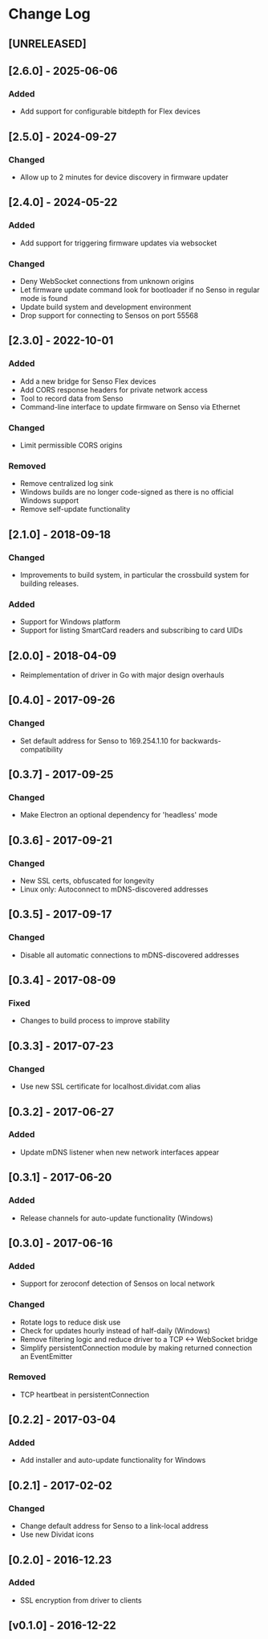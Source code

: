 # Change Log

## [UNRELEASED]

## [2.6.0] - 2025-06-06

### Added

- Add support for configurable bitdepth for Flex devices

## [2.5.0] - 2024-09-27

### Changed

- Allow up to 2 minutes for device discovery in firmware updater

## [2.4.0] - 2024-05-22

### Added

- Add support for triggering firmware updates via websocket

### Changed

- Deny WebSocket connections from unknown origins
- Let firmware update command look for bootloader if no Senso in regular mode is found
- Update build system and development environment
- Drop support for connecting to Sensos on port 55568


## [2.3.0] - 2022-10-01

### Added

- Add a new bridge for Senso Flex devices
- Add CORS response headers for private network access
- Tool to record data from Senso
- Command-line interface to update firmware on Senso via Ethernet

### Changed

- Limit permissible CORS origins

### Removed

- Remove centralized log sink
- Windows builds are no longer code-signed as there is no official Windows support
- Remove self-update functionality

## [2.1.0] - 2018-09-18

### Changed

- Improvements to build system, in particular the crossbuild system for building releases.

### Added

- Support for Windows platform
- Support for listing SmartCard readers and subscribing to card UIDs

## [2.0.0] - 2018-04-09

- Reimplementation of driver in Go with major design overhauls

## [0.4.0] - 2017-09-26

### Changed

- Set default address for Senso to 169.254.1.10 for backwards-compatibility

## [0.3.7] - 2017-09-25

### Changed

- Make Electron an optional dependency for 'headless' mode

## [0.3.6] - 2017-09-21

### Changed

- New SSL certs, obfuscated for longevity
- Linux only: Autoconnect to mDNS-discovered addresses

## [0.3.5] - 2017-09-17

### Changed

- Disable all automatic connections to mDNS-discovered addresses

## [0.3.4] - 2017-08-09

### Fixed

- Changes to build process to improve stability

## [0.3.3] - 2017-07-23

### Changed

- Use new SSL certificate for localhost.dividat.com alias

## [0.3.2] - 2017-06-27

### Added

- Update mDNS listener when new network interfaces appear

## [0.3.1] - 2017-06-20

### Added

- Release channels for auto-update functionality (Windows)

## [0.3.0] - 2017-06-16

### Added

- Support for zeroconf detection of Sensos on local network

### Changed

- Rotate logs to reduce disk use
- Check for updates hourly instead of half-daily (Windows)
- Remove filtering logic and reduce driver to a TCP <-> WebSocket bridge
- Simplify persistentConnection module by making returned connection an EventEmitter

### Removed

- TCP heartbeat in persistentConnection

## [0.2.2] - 2017-03-04

### Added

- Add installer and auto-update functionality for Windows

## [0.2.1] - 2017-02-02

### Changed

- Change default address for Senso to a link-local address
- Use new Dividat icons

## [0.2.0] - 2016-12.23

### Added

- SSL encryption from driver to clients

## [v0.1.0] - 2016-12-22
